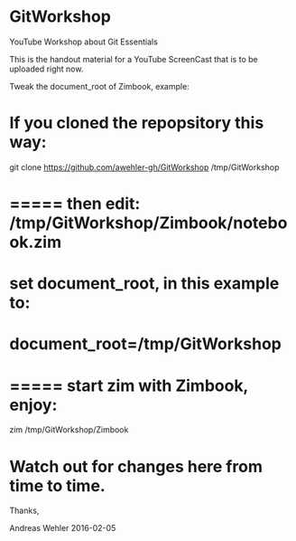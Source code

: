 # GitWorkshop
YouTube Workshop about Git Essentials

This is the handout material for a YouTube ScreenCast
that is to be uploaded right now.

Tweak the document_root of Zimbook, example:

# If you cloned the repopsitory this way:
git clone https://github.com/awehler-gh/GitWorkshop /tmp/GitWorkshop

# ===== then edit: /tmp/GitWorkshop/Zimbook/notebook.zim
# set document_root, in this example to:
# document_root=/tmp/GitWorkshop

# =====  start zim with Zimbook, enjoy:
zim /tmp/GitWorkshop/Zimbook


# Watch out for changes here from time to time.


Thanks,

   Andreas Wehler
   2016-02-05

